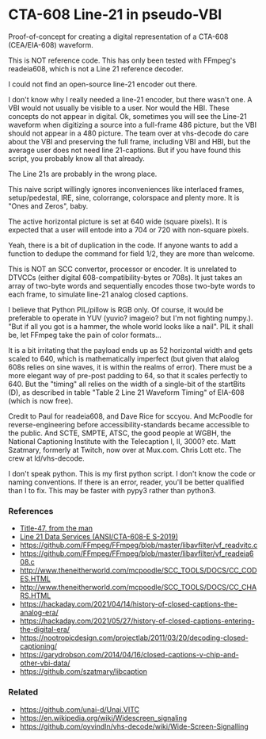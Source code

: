 # CTA-608 Line-21 in pseudo-VBI

Proof-of-concept for creating a digital representation of a CTA-608 (CEA/EIA-608) waveform.

This is NOT reference code.  This has only been tested with FFmpeg's readeia608, which is not a Line 21 reference decoder.

I could not find an open-source line-21 encoder out there.

I don't know why I really needed a line-21 encoder, but there wasn't one.  A VBI would not usually be visible to a user.  Nor would the HBI.  These concepts do not appear in digital.  Ok, sometimes you will see the Line-21 waveform when digitizing a source into a full-frame 486 picture, but the VBI should not appear in a 480 picture.  The team over at vhs-decode do care about the VBI and preserving the full frame, including VBI and HBI, but the average user does not need line 21-captions.  But if you have found this script, you probably know all that already.

The Line 21s are probably in the wrong place.

This naive script willingly ignores inconveniences like interlaced frames, setup/pedestal, IRE, sine, colorrange, colorspace and plenty more.  It is "Ones and Zeros", baby.

The active horizontal picture is set at 640 wide (square pixels).  It is expected that a user will entode into a 704 or 720 with non-square pixels.

Yeah, there is a bit of duplication in the code.  If anyone wants to add a function to dedupe the command for field 1/2, they are more than welcome.

This is NOT an SCC convertor, processor or encoder.  It is unrelated to DTVCCs (either digital 608-compatibility-bytes or 708s).  It just takes an array of two-byte words and sequentially encodes those two-byte words to each frame, to simulate line-21 analog closed captions.

I believe that Python PIL/pillow is RGB only.  Of course, it would be preferable to operate in YUV (yuvio? imageio? but I'm not fighting numpy.).  "But if all you got is a hammer, the whole world looks like a nail". PIL it shall be, let FFmpeg take the pain of color formats...

It is a bit irritating that the payload ends up as 52 horizontal width and gets scaled to 640, which is mathematically imperfect (but given that alalog 608s relies on sine waves, it is within the realms of error).  There must be a more elegant way of pre-post padding to 64, so that it scales perfectly to 640.  But the "timing" all relies on the width of a single-bit of the startBits (D), as described in table "Table 2 Line 21 Waveform Timing" of EIA-608 (which is now free).

Credit to Paul for readeia608, and Dave Rice for sccyou.  And McPoodle for reverse-engineering before accessibility-standards became accessible to the public.  And SCTE, SMPTE, ATSC, the good people at WGBH, the National Captioning Institute with the Telecaption I, II, 3000? etc.  Matt Szatmary, formerly at Twitch, now over at Mux.com.  Chris Lott etc.  The crew at ld/vhs-decode.

I don't speak python.  This is my first python script.  I don't know the code or naming conventions.  If there is an error, reader, you'll be better qualified than I to fix.  This may be faster with pypy3 rather than python3.


### References

- [Title-47, from the man](https://www.ecfr.gov/current/title-47/chapter-I/subchapter-C/part-79)
- [Line 21 Data Services (ANSI/CTA-608-E S-2019)](https://shop.cta.tech/products/line-21-data-services)
- https://github.com/FFmpeg/FFmpeg/blob/master/libavfilter/vf_readvitc.c
- https://github.com/FFmpeg/FFmpeg/blob/master/libavfilter/vf_readeia608.c
- http://www.theneitherworld.com/mcpoodle/SCC_TOOLS/DOCS/CC_CODES.HTML
- http://www.theneitherworld.com/mcpoodle/SCC_TOOLS/DOCS/CC_CHARS.HTML
- https://hackaday.com/2021/04/14/history-of-closed-captions-the-analog-era/
- https://hackaday.com/2021/05/27/history-of-closed-captions-entering-the-digital-era/
- https://nootropicdesign.com/projectlab/2011/03/20/decoding-closed-captioning/
- https://garydrobson.com/2014/04/16/closed-captions-v-chip-and-other-vbi-data/
- https://github.com/szatmary/libcaption

### Related
- https://github.com/unai-d/Unai.VITC
- https://en.wikipedia.org/wiki/Widescreen_signaling
- https://github.com/oyvindln/vhs-decode/wiki/Wide-Screen-Signalling



